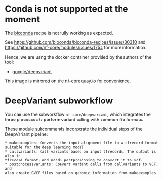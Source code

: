 # Conda is not supported at the moment

The [bioconda](https://bioconda.github.io/recipes/deepvariant/README.html) recipe is not fully working as expected.

See https://github.com/bioconda/bioconda-recipes/issues/30310 and https://github.com/nf-core/modules/issues/1754 for more information.

Hence, we are using the docker container provided by the authors of the tool:

- [google/deepvariant](https://hub.docker.com/r/google/deepvariant)

This image is mirrored on the [nf-core quay.io](https://quay.io/repository/nf-core/deepvariant) for convenience.

# DeepVariant subworkflow

You can use the subworkflow `nf-core/deepvariant`, which integrates the three
processes to perform variant calling with common file formats.

These module subcommands incorporate the individual steps of the DeepVariant pipeline:

    * makeexamples: Converts the input alignment file to a tfrecord format suitable for the deep learning model
    * callvariants: Call variants based on input tfrecords. The output is also in
    tfrecord format, and needs postprocessing to convert it to vcf.
    * postprocessvariants: Convert variant calls from callvariants to VCF, and
    also create GVCF files based on genomic information from makeexamples.
